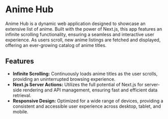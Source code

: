 # Anime Hub

Anime Hub is a dynamic web application designed to showcase an extensive list of anime. Built with the power of Next.js, this app features an infinite scrolling functionality, ensuring a seamless and interactive user experience. As users scroll, new anime listings are fetched and displayed, offering an ever-growing catalog of anime titles.

## Features

- **Infinite Scrolling:** Continuously loads anime titles as the user scrolls, providing an uninterrupted browsing experience.
- **Next.js Server Actions:** Utilizes the full potential of Next.js for server-side rendering and API management, ensuring fast and efficient data retrieval.
- **Responsive Design:** Optimized for a wide range of devices, providing a consistent and accessible user experience across desktop, tablet, and mobile.
